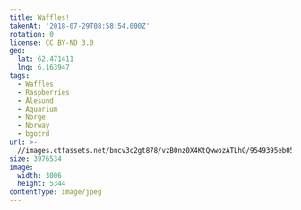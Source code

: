 ```yaml
---
title: Waffles!
takenAt: '2018-07-29T08:58:54.000Z'
rotation: 0
license: CC BY-ND 3.0
geo:
  lat: 62.471411
  lng: 6.163947
tags:
  - Waffles
  - Raspberries
  - Ålesund
  - Aquarium
  - Norge
  - Norway
  - bgotrd
url: >-
  //images.ctfassets.net/bncv3c2gt878/vzB0nz0X4KtQwwozATLhG/9549395eb05b465ed5cede9853046975/waffles_42955695775_o
size: 3976534
image:
  width: 3006
  height: 5344
contentType: image/jpeg
---
```


